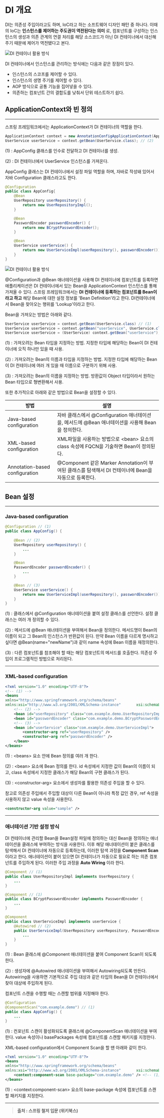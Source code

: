 # DI 개요
DI는 의존성 주입이라고도 하며, IoC라고 하는 소프트웨어 디자인 패턴 중 하나다. 이때의 IoC는 __인스턴스를 제어하는 주도권이 역전된다는 의미__ 로, 컴포넌트를 구성하는 인스턴스의 생성과 의존 관계의 연결 처리를 해당 소스코드가 아닌 DI 컨테이너에서 대신해주기 때문에 제어가 역전됐다고 본다.</br>

![DI 컨테이너 활용 방식](./DI_1.jpg)

DI 컨테이너에서 인스턴스를 관리하는 방식에는 다음과 같은 장점이 있다.
- 인스턴스의 스코프를 제어할 수 있다.
- 인스턴스의 생명 주기를 제어할 수 있다.
- AOP 방식으로 공통 기능을 집어넣을 수 있다.
- 의존하는 컴포넌트 간의 결합도를 낮춰서 단위 테스트하기 쉽다.

## __ApplicationContext와 빈 정의__
___
스프링 프레임워크에서는 ApplicationContext가 DI 컨테이너의 역할을 한다.

```java
ApplicationContext context = new AnnotationConfigApplicationContext(AppConfig.class); // (1)
UserService userService = context.getBean(UserService.class); // (2)
```

(1) : AppConfig 클래스를 인수로 전달하고 DI 컨테이너를 생성. </br>

(2) : DI 컨테이너에서 UserService 인스턴스를 가져온다.</br>

AppConfig 클래스는 DI 컨테이너에서 설정 파일 역할을 하며, 자바로 작성돼 있어서 자바 Configuration 클래스라고도 한다.

```java
@Configuration
public class AppConfig{
    @Bean
    UserRepository userRepository() {
        return new UserRepositoryImpl();
    }

    @Bean
    PasswordEncoder passwordEncoder() {
        return new BCryptPasswordEncoder();
    }

    @Bean
    UserService userService() {
        return new UserServiceImpl(userRepository(), passwordEncoder());
    }
}
```

![DI 컨테이너 활용 방식](./DI_2.jpg)

@Configuration과 @Bean 애너테이션을 사용해 DI 컨테이너에 컴포넌트를 등록하면 애플리케이션은 DI 컨테이너에서 있는 Bean을 ApplicationContext 인스턴스를 통해 가져올 수 있다. 스프링 프레임워크에서는 __DI 컨테이너에 등록하는 컴포넌트를 Bean이라고 하고__ 해당 Bean에 대한 설정 정보를 'Bean Definition'라고 한다. DI컨테이너에서 Bean을 찾아오는 행위를 'Lookup'이라고 한다. </br>

Bean을 가져오는 방법은 아래와 같다.

```java
UserService userService = context.getBean(UserService.class) // (1)
UserService userService = context.getBean("userService", UserService.class); // (2)
UserService userService = (UserService) context.getBean("userService"); // (3)
```

(1) : 가져오려는 Bean 타입을 지정하는 방법. 지정한 타입에 해당하는 Bean이 DI 컨테이너에 오직 하나만 있을 때 사용. </br>

(2) : 가져오려는 Bean의 이름과 타입을 지정하는 방법. 지정한 타입에 해당하는 Bean이 DI 컨테이너에 여러 개 있을 때 이름으로 구분하기 위해 사용. </br>

(3) : 가져오려는 Bean의 이름을 지정하는 방법. 방환값이 Object 타입이라서 원하는 Bean 타입으로 형변환해서 사용. </br>

또한 추가적으로 아래와 같은 방법으로 Bean을 설정할 수 있다. </br>

|방법|설명|
|---|---|
|Java-based configuration|자바 클래스에서 @Configuration 애너테이션을, 메서드에 @Bean 애너테이션을 사용해 Bean을 정의한다.|
|XML-based configuration|XML파일을 사용하는 방법으로 \<bean\> 요소의 class 속성에 FQCN을 기술하면 Bean이 정의된다.|
|Annotation-based configuration|@Component 같은 Marker Annotation이 부여된 클래스를 탐색해서 DI 컨테이너에 Bean을 자동으로 등록한다.|

## __Bean 설정__
___
### __Java-based configuration__
```java
@Configuration // (1)
public class AppConfig() {
    
    @Bean // (2)
    UserRepository userRepository() {
        ...
    }

    @Bean
    PasswordEncoder passwordEncoder() {
        ...
    }

    @Bean // (3)
    UserService userService() {
        return new UserServiceImpl(userRepository(), passwordEncoder());
    }
}
```
(1) : 클래스에서 @Configuration 애너테이션을 붙여 설정 클래스를 선언한다. 설정 클래스는 여러 개 정의할 수 있다. </br>

(2) : 메서드에 @Bean 애너테이션을 부여해서 Bean을 정의한다. 메서드명이 Bean의 이름이 되고 그 Bean의 인스턴스가 반환값이 된다. 만약 Bean 이름을 다르게 명시하고 싶다면 @Bean(name="newName")과 같이 name 속성에 Bean 이름을 재정의한다. </br>

(3) : 다른 컴포넌트를 참조해야 할 때는 해당 컴포넌트의 메서드를 호출한다. 의존성 주입이 프로그램적인 방법으로 처리된다. </br>
___

### __XML-based configuration__
```XML
<?xml version="1.0" encoding="UTF-8"?>
<!-- (1) -->
<beans 
xmlns="http://www.springframework.org/schema/beans"
xmlns:xsi="http://www.w3.org/2001/XMLSchema-instance"       xsi:schemaLocation="http://www.springframework.org/schema/beans http://www.springframework.org/schema/beans/spring-beans.xsd">
    <!-- (2) -->
    <bean id="userRepository" class="com.example.demo.UserRepositoryImpl" />
    <bean id="passwordEncoder" class="com.example.demo.BCryptPasswordEncoder" />
    <!-- (3) -->
    <bean id="userService" class="com.example.demo.UserServiceImpl">
        <constructor-arg ref="userRepository" />
        <constructor-arg ref="passwordEncoder" />
    </bean>
</beans>
```
(1) : \<beans\> 요소 안에 Bean 정의를 여러 개 한다. </br>

(2) : \<bean\> 요소에 Bean 정의를 한다. id 속성에서 지정한 값이 Bean의 이름이 되고, class 속성에서 지정한 클래스가 해당 Bean의 구현 클래스가 된다. </br>

(3) : \<constructor-arg\> 요소에서 생성자를 활용한 의존성 주입을 할 수 있다. </br>

참고로 의존성 주입에서 주입할 대상이 다른 Bean이 아니라 특정 값인 경우, ref 속성을 사용하지 않고 value 속성을 사용한다.
```XML
<constructor-arg value="sample" />
```
___

### __애너테이션 기반 설정 방식__
DI 컨테이너에 관리할 Bean을 Bean설정 파일에 정의하는 대신 Bean을 정의하는 애너테이션을 클래스에 부여하는 방식을 사용한다. 이후 해당 애너테이션이 붙은 클래스를 탐색해서 DI 컨테이너에 자동으로 등록하는데, 이러한 탐색 과정을 __Component Scan__ 이라고 한다. 애너테이션이 붙어 있으면 DI 컨테이너가 자동으로 필요로 하는 의존 컴포넌트를 주입하게 된다. 이러한 주입 과정을 __Auto Wiring__ 이라 한다.
```Java
@Component // (1)
public class UserRepositoryImpl implements UserRepository {
    ...
}
```
```Java
@Component // (1)
public class BCryptPasswordEncoder implements PasswordEncoder {
    ...
}
```
```Java
@Component
public class UserServiceImpl implements userService {
    @Autowired // (2)
    public UserServiceImpl(UserRepository userRepository, PasswordEncoder passwordEncoder) {
        ...
    }
}
```
(1) : Bean 클래스에 @Component 애너테이션을 붙여 Component Scan이 되도록 한다. </br>

(2) : 생성자에 @Autowired 애너테이션을 부여해서 Autowiring되도록 만든다. Autowiring을 사용하면 기본적으로 주입 대상과 같은 타입의 Bean을 DI 컨테이너에서 찾아 대상에 주입하게 된다. </br>

컴포넌트 스캔을 수행할 때는 스캔할 범위를 지정해야 한다.
```Java
@Configuration
@ComponentScan("com.example.demo") // (1)
public class AppConfig() {
    ...
}
```
(1) : 컨포넌트 스캔이 활성화되도록 클래스에 @ComponentScan 애너테이션을 부여한다. value 속성이나 basePackages 속성에 컴포넌트를 스캔할 패키지를 지정한다. </br>

XML-based configuration에서 Component Scan을 할 땐 아래와 같이 한다.
```XML
<?xml version="1.0" encoding="UTF-8"?>
<beans 
xmlns="http://www.springframework.org/schema/beans"
xmlns:xsi="http://www.w3.org/2001/XMLSchema-instance"       xsi:schemaLocation="http://www.springframework.org/schema/beans http://www.springframework.org/schema/beans/spring-beans.xsd">
    <context:component-scan base-package="com.example.demo" /> <!-- (1) -->
</beans>
```
(1) : \<context:component-scan\> 요소의 base-package 속성에 컴포넌트를 스캔할 패키지를 지정한다. 
___
> __출처 : 스프링 철저 입문 (위키북스)__